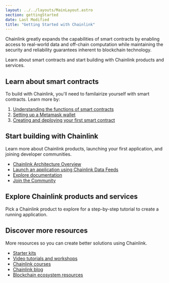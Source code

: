 ```yaml
---
layout: ../../layouts/MainLayout.astro
section: gettingStarted
date: Last Modified
title: "Getting Started with Chainlink"
---
```


Chainlink greatly expands the capabilities of smart contracts by enabling access to real-world data and off-chain computation while maintaining the security and reliability guarantees inherent to blockchain technology.

Learn about smart contracts and start building with Chainlink products and services.

## Learn about smart contracts

To build with Chainlink, you'll need to familairize yourself with smart contracts. Learn more by:

1. [Understanding the functions of smart contracts](https://www.chainlink.education/description/chainlinkIntroduction)
2. [Setting up a Metamask wallet](/resources/fund-your-contract/)
3. [Creating and deploying your first smart contract](/getting-started/deploy-your-first-contract)

## Start building with Chainlink

Learn more about Chainlink products, launching your first application, and joining developer communities.

- [Chainlink Architecture Overview]()
- [Launch an application using Chainlink Data Feeds](/getting-started/consuming-data-feeds)
- [Explore documentation](https://docs.chain.link/ethereum/)
- [Join the Community](/resources/developer-communications)

## Explore Chainlink products and services

Pick a Chainlink product to explore for a step-by-step tutorial to create a running application.

## Discover more resources

More resources so you can create better solutions using Chainlink.

- [Starter kits](https://github.com/smartcontractkit/starter-kits)
- [Video tutorials and workshops](https://www.youtube.com/c/Chainlink)
- [Chainlink courses](https://www.chainlink.education/)
- [Chainlink blog](https://www.blog.chain.link/)
- [Blockchain ecosystem resources](https://www.blockchain.education/)
